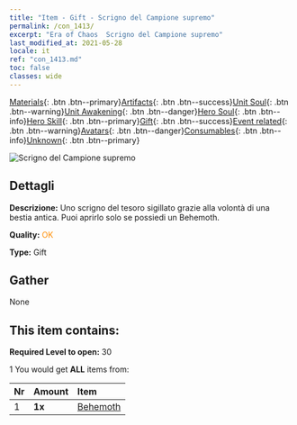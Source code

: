 ```yaml
---
title: "Item - Gift - Scrigno del Campione supremo"
permalink: /con_1413/
excerpt: "Era of Chaos  Scrigno del Campione supremo"
last_modified_at: 2021-05-28
locale: it
ref: "con_1413.md"
toc: false
classes: wide
---
```

 [Materials](/ItemsIT/){: .btn .btn--primary}[Artifacts](/ItemsIT/Artifacts/){: .btn .btn--success}[Unit Soul](/ItemsIT/UnitSoul/){: .btn .btn--warning}[Unit Awakening](/ItemsIT/UnitAwakening/){: .btn .btn--danger}[Hero Soul](/ItemsIT/HeroSoul/){: .btn .btn--info}[Hero Skill](/ItemsIT/HeroSkill/){: .btn .btn--primary}[Gift](/ItemsIT/Gift/){: .btn .btn--success}[Event related](/ItemsIT/Events/){: .btn .btn--warning}[Avatars](/ItemsIT/Avatars/){: .btn .btn--danger}[Consumables](/ItemsIT/Consumables/){: .btn .btn--info}[Unknown](/ItemsIT/Unknown/){: .btn .btn--primary}

 ![Scrigno del Campione supremo](/images/t/i_907027.png)

## Dettagli
 **Descrizione:** Uno scrigno del tesoro sigillato grazie alla volontà di una bestia antica. Puoi aprirlo solo se possiedi un Behemoth.

 **Quality:** <span style="color: #FF8C00">OK</span>

 **Type:** Gift

## Gather

  None

## This item contains:

 **Required Level to open:** 30

 1 You would get **ALL** items  from:

  | Nr | Amount |     Item    |
  |:---|:-------|:------------|
  | 1 |  **1x** | [Behemoth](/ItemsIT/unt_223/) |  | 

